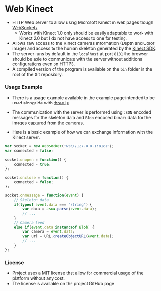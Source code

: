 # Web Kinect
 - HTTP Web server to allow using Microsoft Kinect in web pages trough [WebSockets](https://developer.mozilla.org/en-US/docs/Web/API/WebSockets_API).
    - Works with Kinect 1.0 only should be easily adaptable to work with Kinect 2.0 but I do not have access to one for testing.
 - Allows raw access to the Kinect cameras information (Depth and Color image) and access to the human skeleton generated by the [Kinect SDK](https://www.microsoft.com/en-us/download/details.aspx?id=44561).
 - The server runs by default in the `localhost` at port `8181` the browser should be able to communicate with the server without additional configurations even on HTTPS.
 - A compiled version of the program is available on the `bin` folder in the root of the Git repository.



### Usage Example

- There is a usage example available in the example page intended to be used alongside with [three.js](https://threejs.org/)

- The communication with the server is performed using  `JSON` encoded messages for the skeleton data and `Blob` encoded binary data for the images captured from the cameras.
- Here is a basic example of how we can exchange information with the Kinect server.

```javascript
var socket = new WebSocket("ws://127.0.0.1:8181");
var connected = false;

socket.onopen = function() {
	connected = true;
};

socket.onclose = function() {
	connected = false;
};

socket.onmessage = function(event) {
	// Skeleton data
	if(typeof event.data === "string") {
		var data = JSON.parse(event.data);
		// ...
	}
	// Camera feed
	else if(event.data instanceof Blob) {
		var camera = event.data;
        var url = URL.createObjectURL(event.data);
		// ...
	}
};
```



### License

- Project uses a MIT license that allow for commercial usage of the platform without any cost.
- The license is available on the project GitHub page

